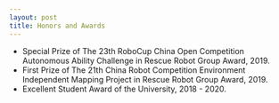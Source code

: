 ```yaml
---
layout: post
title: Honors and Awards
---
```


<ul>
<li><t1><span>Special Prize of The 23th RoboCup China Open Competition Autonomous Ability Challenge in Rescue Robot Group Award, 2019.</span></t1></li>
<li><t1><span>First Prize of The 21th China Robot Competition Environment Independent Mapping Project in Rescue Robot Group Award, 2019.</span></t1></li>
<li><t1><span>Excellent Student Award of the University, 2018 - 2020.</span></t1></li>
</ul>
